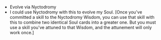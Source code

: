 - Evolve via Nyctodromy
- I could use Nyctodromy with this to evolve my Soul. [Once you've committed a skill to the Nyctodromy Wisdom, you can use that skill with this to combine two identical Soul cards into a greater one. But you must use a skill you've attuned to that Wisdom, and the attunement will only work once.]